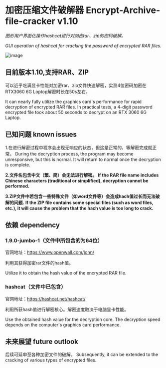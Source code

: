 # 加密压缩文件破解器 Encrypt-Archive-file-cracker v1.10
*图形用户界面化操作hashcat进行对加密rar、zip的密码破解。*

*GUI operation of hashcat for cracking the password of encrypted RAR files.*

![image](https://github.com/LinShancc/Encrypt-Archive-file-cracker/assets/129955394/a712b310-192d-4f65-82ed-5b8909dea9a3)

## 目前版本1.10,支持RAR、ZIP

可以近乎吃满显卡性能对加密rar、zip文件快速解密，实测4位密码加密在RTX3060 6G Loptop解密时长在50s左右。

It can nearly fully utilize the graphics card's performance for rapid decryption of encrypted RAR files. In practical tests, a 4-digit password encrypted file took about 50 seconds to decrypt on an RTX 3060 6G Laptop.

## 已知问题 known issues
1.在进行解密过程中程序会出现无响应的状态，但这是正常的，等解密完成就正常。
During the decryption process, the program may become unresponsive, but this is normal. It will return to normal once the decryption is complete.

**2.文件名包含中文（繁、简）会无法进行解密。**
**If the RAR file name includes Chinese characters (traditional or simplified), decryption cannot be performed.**

**3.ZIP文件中若包含一些特殊文件（如word文件等）会造成hach值过长而无法破解的问题.**
**If the ZIP file contains some special files (such as word files, etc.), it will cause the problem that the hach value is too long to crack.**

## 依赖 dependency
  ### 1.9.0-jumbo-1（文件中所包含的为64位）
官网地址：https://www.openwall.com/john/

利用其获得加密rar文件的hash值。

Utilize it to obtain the hash value of the encrypted RAR file.

  ### hashcat（文件中已包含）
官网地址：https://hashcat.net/hashcat/

利用所获hash值进行解密核心。解密速度取决于电脑显卡性能。

Use the obtained hash value for the decryption core. The decryption speed depends on the computer's graphics card performance.

## 未来展望 future outlook
后续可延申至各种加密文件的破解。
Subsequently, it can be extended to the cracking of various types of encrypted files.



